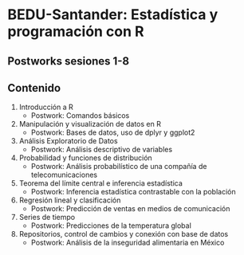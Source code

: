 # BEDU-Santander: Estadística y programación con R
## Postworks sesiones 1-8

## Contenido
 
1. Introducción a R
   + Postwork: Comandos básicos
2. Manipulación y visualización de datos en R
   + Postwork: Bases de datos, uso de dplyr y ggplot2
3. Análisis Exploratorio de Datos
   + Postwork: Análisis descriptivo de variables
4. Probabilidad y funciones de distribución
   + Postwork: Análisis probabilístico de una compañía de telecomunicaciones
5. Teorema del límite central e inferencia estadística
   + Postwork: Inferencia estadística contrastable con la población 
6. Regresión lineal y clasificación
   + Postwork: Predicción de ventas en medios de comunicación
7. Series de tiempo
   + Postwork: Predicciones de la temperatura global 
8. Repositorios, control de cambios y conexión con base de datos
   + Postwork: Análisis de la inseguridad alimentaria en México
